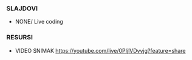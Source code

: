 ### SLAJDOVI 

- NONE/ Live coding 

### RESURSI
- VIDEO SNIMAK https://youtube.com/live/0PIjlVDvvjg?feature=share
